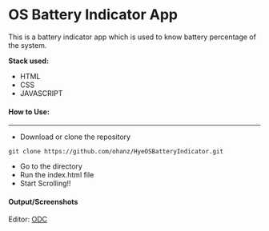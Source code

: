 # OS Battery Indicator App

This is a battery indicator app which is used to know battery percentage of the system.

**Stack used:**

- HTML
- CSS
- JAVASCRIPT

#### How to Use:

---

- Download or clone the repository

```
git clone https://github.com/ohanz/HyeOSBatteryIndicator.git
```

- Go to the directory
- Run the index.html file
- Start Scrolling!!

#### Output/Screenshots


Editor: <a href="https://github.com/ohanz">ODC</a>
